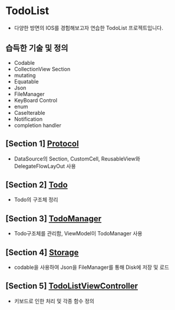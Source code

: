 # TodoList
- 다양한 방면의 IOS를 경험해보고자 연습한 TodoList 프로젝트입니다.
## 습득한 기술 및 정의
- Codable
- CollectionView Section
- mutating
- Equatable
- Json
- FileManager
- KeyBoard Control
- enum
- CaseIterable
- Notification
- completion handler
## [Section 1] [Protocol](https://github.com/JongPyoAhn/IOS_Study/blob/main/MiniProject/TodoList/Explanation/Protocol.md)
- DataSource의 Section, CustomCell, ReusableView와 DelegateFlowLayOut 사용
## [Section 2] [Todo](https://github.com/JongPyoAhn/TodoList/blob/main/Explanation/Todo.md)
- Todo의 구조체 정리
## [Section 3] [TodoManager](https://github.com/JongPyoAhn/TodoList/blob/main/Explanation/TodoManager.md)
- Todo구조체를 관리함, ViewModel이 TodoManager 사용
## [Section 4] [Storage](https://github.com/JongPyoAhn/TodoList/blob/main/Explanation/Storage.md)
- codable을 사용하여 Json을 FileManager를 통해 Disk에 저장 및 로드
## [Section 5] [TodoListViewController](https://github.com/JongPyoAhn/TodoList/blob/main/Explanation/TodoListViewController.md)
- 키보드로 인한 처리 및 각종 함수 정의
